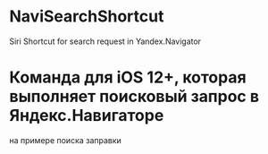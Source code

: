 # NaviSearchShortcut
Siri Shortcut for search request in Yandex.Navigator

# Команда для iOS 12+, которая выполняет поисковый запрос в Яндекс.Навигаторе
на примере поиска заправки
